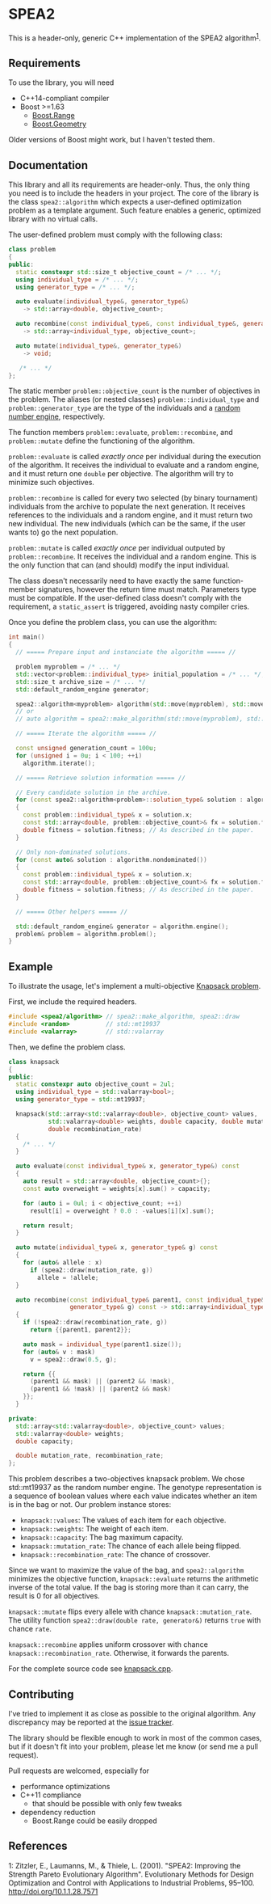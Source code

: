 # SPEA2

This is a header-only, generic C++ implementation of the SPEA2 algorithm<sup>[1](#paper)</sup>.

## Requirements

To use the library, you will need

- C++14-compliant compiler
- Boost >=1.63
  - [Boost.Range](http://www.boost.org/doc/libs/1_63_0/libs/range/doc/html/index.html)
  - [Boost.Geometry](http://www.boost.org/doc/libs/1_63_0/libs/geometry/doc/html/index.html)

Older versions of Boost might work, but I haven't tested them.

## Documentation

This library and all its requirements are header-only.  Thus, the only thing you need is to include
the headers in your project.  The core of the library is the class `spea2::algorithm` which expects
a user-defined optimization problem as a template argument.  Such feature enables a generic, optimized
library with no virtual calls.

The user-defined problem must comply with the following class:
```c++
class problem
{
public:
  static constexpr std::size_t objective_count = /* ... */;
  using individual_type = /* ... */;
  using generator_type = /* ... */;

  auto evaluate(individual_type&, generator_type&)
    -> std::array<double, objective_count>;

  auto recombine(const individual_type&, const individual_type&, generator_type&)
    -> std::array<individual_type, objective_count>;

  auto mutate(individual_type&, generator_type&)
    -> void;

   /* ... */
};
```

The static member `problem::objective_count` is the number of objectives in the problem.
The aliases (or nested classes) `problem::individual_type` and `problem::generator_type`
are the type of the individuals and a
[random number engine](http://en.cppreference.com/w/cpp/numeric/random), respectively.

The function members `problem::evaluate`, `problem::recombine`, and `problem::mutate`
define the functioning of the algorithm.

`problem::evaluate` is called *exactly once* per individual during the execution of the algorithm.
It receives the individual to evaluate and a random engine, and it must return one `double`
per objective.  The algorithm will try to minimize such objectives.

`problem::recombine` is called for every two selected (by binary tournament) individuals
from the archive to populate the next generation.  It receives references to the individuals
and a random engine, and it must return two new individual.  The new individuals (which can
be the same, if the user wants to) go the next population.

`problem::mutate` is called *exactly once* per individual outputed by `problem::recombine`.
It receives the individual and a random engine.  This is the only function that can (and should)
modify the input individual.

The class doesn't necessarily need to have exactly the same function-member signatures,
however the return time must match. Parameters type must be compatible.  If the user-defined
class doesn't comply with the requirement, a `static_assert` is triggered, avoiding nasty
compiler cries.

Once you define the problem class, you can use the algorithm:
```c++
int main()
{
  // ===== Prepare input and instanciate the algorithm ===== //

  problem myproblem = /* ... */
  std::vector<problem::individual_type> initial_population = /* ... */;
  std::size_t archive_size = /* ... */
  std::default_random_engine generator;

  spea2::algorithm<myproblem> algorithm(std::move(myproblem), std::move(initial_population), archive_size, std::move(generator));
  // or
  // auto algorithm = spea2::make_algorithm(std::move(myproblem), std::move(initial_population), archive_size, std::move(generator));

  // ===== Iterate the algorithm ===== //

  const unsigned generation_count = 100u;
  for (unsigned i = 0u; i < 100; ++i)
    algorithm.iterate();

  // ===== Retrieve solution information ===== //

  // Every candidate solution in the archive.
  for (const spea2::algorithm<problem>::solution_type& solution : algorithm.archive())
  {
    const problem::individual_type& x = solution.x;
    const std::array<double, problem::objective_count>& fx = solution.fx;
    double fitness = solution.fitness; // As described in the paper.
  }

  // Only non-dominated solutions.
  for (const auto& solution : algorithm.nondominated())
  {
    const problem::individual_type& x = solution.x;
    const std::array<double, problem::objective_count>& fx = solution.fx;
    double fitness = solution.fitness; // As described in the paper.
  }

  // ===== Other helpers ===== //

  std::default_random_engine& generator = algorithm.engine();
  problem& problem = algorithm.problem();
}
```

## Example

To illustrate the usage, let's implement a multi-objective
[Knapsack problem](https://en.wikipedia.org/wiki/Knapsack_problem).

First, we include the required headers.
```c++
#include <spea2/algorithm> // spea2::make_algorithm, spea2::draw
#include <random>          // std::mt19937
#include <valarray>        // std::valarray
```

Then, we define the problem class.
```c++
class knapsack
{
public:
  static constexpr auto objective_count = 2ul;
  using individual_type = std::valarray<bool>;
  using generator_type = std::mt19937;

  knapsack(std::array<std::valarray<double>, objective_count> values,
           std::valarray<double> weights, double capacity, double mutation_rate,
           double recombination_rate)
  {
    /* ... */
  }

  auto evaluate(const individual_type& x, generator_type&) const
  {
    auto result = std::array<double, objective_count>{};
    const auto overweight = weights[x].sum() > capacity;

    for (auto i = 0ul; i < objective_count; ++i)
      result[i] = overweight ? 0.0 : -values[i][x].sum();

    return result;
  }

  auto mutate(individual_type& x, generator_type& g) const
  {
    for (auto& allele : x)
      if (spea2::draw(mutation_rate, g))
        allele = !allele;
  }

  auto recombine(const individual_type& parent1, const individual_type& parent2,
                 generator_type& g) const -> std::array<individual_type, objective_count>
  {
    if (!spea2::draw(recombination_rate, g))
      return {{parent1, parent2}};

    auto mask = individual_type(parent1.size());
    for (auto& v : mask)
      v = spea2::draw(0.5, g);

    return {{
      (parent1 && mask) || (parent2 && !mask),
      (parent1 && !mask) || (parent2 && mask)
    }};
  }

private:
  std::array<std::valarray<double>, objective_count> values;
  std::valarray<double> weights;
  double capacity;

  double mutation_rate, recombination_rate;
};
```

This problem describes a two-objectives knapsack problem.  We chose std::mt19937 as the random number
engine.  The genotype representation is a sequence of boolean values where each value indicates
whether an item is in the bag or not.  Our problem instance stores:

- `knapsack::values`: The values of each item for each objective.
- `knapsack::weights`:  The weight of each item.
- `knapsack::capacity`: The bag maximum capacity.
- `knapsack::mutation_rate`: The chance of each allele being flipped.
- `knapsack::recombination_rate`: The chance of crossover.

Since we want to maximize the value of the bag, and `spea2::algorithm` minimizes the objective
function, `knapsack::evaluate` returns the arithmetic inverse of the total value.  If the bag
is storing more than it can carry, the result is 0 for all objectives.

`knapsack::mutate` flips every allele with chance `knapsack::mutation_rate`.  The utility
function `spea2::draw(double rate, generator&)` returns `true` with chance `rate`.

`knapsack::recombine` applies uniform crossover with chance `knapsack::recombination_rate`.
Otherwise, it forwards the parents.

For the complete source code see [knapsack.cpp](https://github.com/verri/spea2/blob/master/test/knapsack.cpp).

## Contributing

I've tried to implement it as close as possible to the original algorithm.
Any discrepancy may be reported at the [issue tracker](https://github.com/verri/spea2/issues).

The library should be flexible enough to work in most of the common cases,
but if it doesn't fit into your problem, please let me know (or send me a pull request).

Pull requests are welcomed, especially for

- performance optimizations
- C++11 compliance
  - that should be possible with only few tweaks
- dependency reduction
  - Boost.Range could be easily dropped

## References

<a name="paper">1</a>: Zitzler, E., Laumanns, M., & Thiele, L. (2001).
"SPEA2: Improving the Strength Pareto Evolutionary Algorithm".
Evolutionary Methods for Design Optimization and Control with Applications to Industrial Problems, 95–100.
http://doi.org/10.1.1.28.7571
